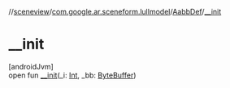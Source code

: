//[sceneview](../../../index.md)/[com.google.ar.sceneform.lullmodel](../index.md)/[AabbDef](index.md)/[__init](__init.md)

# __init

[androidJvm]\
open fun [__init](__init.md)(_i: [Int](https://kotlinlang.org/api/latest/jvm/stdlib/kotlin/-int/index.html), _bb: [ByteBuffer](https://developer.android.com/reference/kotlin/java/nio/ByteBuffer.html))
